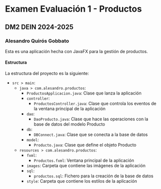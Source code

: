 # Examen Evaluación 1 - Productos
## DM2 DEIN 2024-2025
### Alesandro Quirós Gobbato

Esta es una aplicación hecha con JavaFX para la gestión de productos.

#### Estructura

La estructura del proyecto es la siguiente:
- `src > main`:
    - `java > com.alesandro.productos`:
        - `ProductosApplicacion.java`: Clase que lanza la aplicación
        - `controller`:
            - `ProductosController.java`: Clase que controla los eventos de la ventana principal de la aplicación
        - `dao`:
            - `DaoProducto.java`: Clase que hace las operaciones con la base de datos del modelo Producto
        - `db`:
            - `DBConnect.java`: Clase que se conecta a la base de datos
        - `model`:
            - `Producto.java`: Clase que define el objeto Producto
    - `resources > com.alesandro.productos`:
        - `fxml`:
            - `Productos.fxml`: Ventana principal de la aplicación
        - `images`: Carpeta que contiene las imágenes de la aplicación
        - `sql`:
            - `productos.sql`: Fichero para la creación de la base de datos
        - `style`: Carpeta que contiene los estilos de la aplicación
